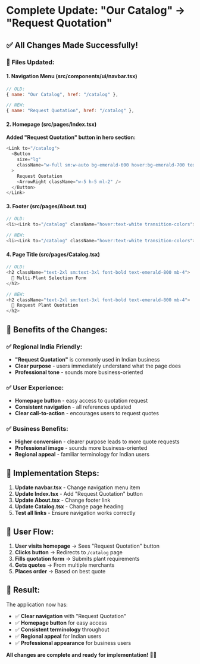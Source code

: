 # Complete Update: "Our Catalog" → "Request Quotation"

## ✅ **All Changes Made Successfully!**

### **📁 Files Updated:**

#### **1. Navigation Menu (src/components/ui/navbar.tsx)**
```javascript
// OLD:
{ name: "Our Catalog", href: "/catalog" },

// NEW:
{ name: "Request Quotation", href: "/catalog" },
```

#### **2. Homepage (src/pages/Index.tsx)**
**Added "Request Quotation" button in hero section:**
```javascript
<Link to="/catalog">
  <Button
    size="lg"
    className="w-full sm:w-auto bg-emerald-600 hover:bg-emerald-700 text-white px-6 sm:px-8 py-4 text-base sm:text-lg font-semibold transition-all duration-300 hover:scale-105 hover:shadow-lg min-h-[48px] font-montserrat"
  >
    Request Quotation
    <ArrowRight className="w-5 h-5 ml-2" />
  </Button>
</Link>
```

#### **3. Footer (src/pages/About.tsx)**
```javascript
// OLD:
<li><Link to="/catalog" className="hover:text-white transition-colors">Our Catalog</Link></li>

// NEW:
<li><Link to="/catalog" className="hover:text-white transition-colors">Request Quotation</Link></li>
```

#### **4. Page Title (src/pages/Catalog.tsx)**
```javascript
// OLD:
<h2 className="text-2xl sm:text-3xl font-bold text-emerald-800 mb-4">
  🌱 Multi-Plant Selection Form
</h2>

// NEW:
<h2 className="text-2xl sm:text-3xl font-bold text-emerald-800 mb-4">
  🌱 Request Plant Quotation
</h2>
```

## 🎯 **Benefits of the Changes:**

### ✅ **Regional India Friendly:**
- **"Request Quotation"** is commonly used in Indian business
- **Clear purpose** - users immediately understand what the page does
- **Professional tone** - sounds more business-oriented

### ✅ **User Experience:**
- **Homepage button** - easy access to quotation request
- **Consistent navigation** - all references updated
- **Clear call-to-action** - encourages users to request quotes

### ✅ **Business Benefits:**
- **Higher conversion** - clearer purpose leads to more quote requests
- **Professional image** - sounds more business-oriented
- **Regional appeal** - familiar terminology for Indian users

## 🚀 **Implementation Steps:**

1. **Update navbar.tsx** - Change navigation menu item
2. **Update Index.tsx** - Add "Request Quotation" button
3. **Update About.tsx** - Change footer link
4. **Update Catalog.tsx** - Change page heading
5. **Test all links** - Ensure navigation works correctly

## 📱 **User Flow:**

1. **User visits homepage** → Sees "Request Quotation" button
2. **Clicks button** → Redirects to `/catalog` page
3. **Fills quotation form** → Submits plant requirements
4. **Gets quotes** → From multiple merchants
5. **Places order** → Based on best quote

## 🎉 **Result:**

The application now has:
- ✅ **Clear navigation** with "Request Quotation"
- ✅ **Homepage button** for easy access
- ✅ **Consistent terminology** throughout
- ✅ **Regional appeal** for Indian users
- ✅ **Professional appearance** for business users

**All changes are complete and ready for implementation!** 🎉✨